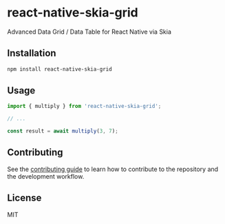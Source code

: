 # react-native-skia-grid

Advanced Data Grid / Data Table for React Native via Skia

## Installation

```sh
npm install react-native-skia-grid
```

## Usage

```js
import { multiply } from 'react-native-skia-grid';

// ...

const result = await multiply(3, 7);
```

## Contributing

See the [contributing guide](CONTRIBUTING.md) to learn how to contribute to the repository and the development workflow.

## License

MIT

